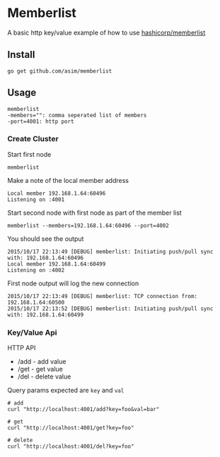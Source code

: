 # Memberlist

A basic http key/value example of how to use [hashicorp/memberlist](https://github.com/hashicorp/memberlist)

## Install

```shell
go get github.com/asim/memberlist
```

## Usage

```shell
memberlist
-members="": comma seperated list of members
-port=4001: http port
```

### Create Cluster

Start first node
```shell
memberlist
```

Make a note of the local member address
```
Local member 192.168.1.64:60496
Listening on :4001
```

Start second node with first node as part of the member list
```shell
memberlist --members=192.168.1.64:60496 --port=4002
```

You should see the output
```
2015/10/17 22:13:49 [DEBUG] memberlist: Initiating push/pull sync with: 192.168.1.64:60496
Local member 192.168.1.64:60499
Listening on :4002
```

First node output will log the new connection
```shell
2015/10/17 22:13:49 [DEBUG] memberlist: TCP connection from: 192.168.1.64:60500
2015/10/17 22:13:52 [DEBUG] memberlist: Initiating push/pull sync with: 192.168.1.64:60499
```

### Key/Value Api

HTTP API
- /add - add value
- /get - get value
- /del - delete value

Query params expected are `key` and `val`

```shell
# add
curl "http://localhost:4001/add?key=foo&val=bar"

# get
curl "http://localhost:4001/get?key=foo"

# delete
curl "http://localhost:4001/del?key=foo"
```
